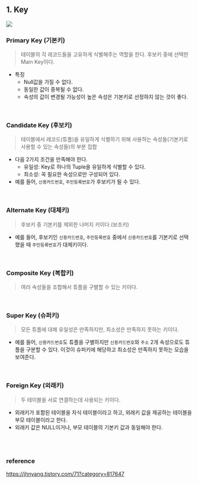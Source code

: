 ## 1. Key

![](https://i.imgur.com/idihHX5.png)

### Primary Key (기본키)

> 테이블의 각 레코드들을 고유하게 식별해주는 역할을 한다.
> 후보키 중에 선택한 Main Key이다.

- 특징
  - Null값을 가질 수 없다.
  - 동일한 값이 중복될 수 없다.
  - 속성의 값이 변경될 가능성이 높은 속성은 기본키로 선정하지 않는 것이 좋다.

<br>

### Candidate Key (후보키)

> 테이블에서 레코드(튜플)을 유일하게 식별하기 위해 사용하는 속성들(기본키로 사용할 수 있는 속성들)의 부분 집합

- 다음 2가지 조건을 만족해야 한다.
  - 유일성: Key로 하나의 Tuple을 유일하게 식별할 수 있다.
  - 최소성: 꼭 필요한 속성으로만 구성되어 있다.
- 예를 들어, `신용카드번호`, `주민등록번호`가 후보키가 될 수 있다.

<br>

### Alternate Key (대체키)

> 후보키 중 기본키를 제외한 나머지 키이다.(보조키)

- 예를 들어, 후보키인 `신용카드번호`, `주민등록번호` 중에서 `신용카드번호`를 기본키로 선택했을 때 `주민등록번호`가 대체키이다.

<br>

### Composite Key (복합키)

> 여러 속성들을 조합해서 튜플을 구별할 수 있는 키이다.

<br>

### Super Key (슈퍼키)

> 모든 튜플에 대해 유일성은 만족하지만, 최소성은 만족하지 못하는 키이다.

- 예를 들어, `신용카드번호`도 튜플을 구별하지만 `신용카드번호`와 `주소` 2개 속성으로도 튜플을 구분할 수 있다. 이것이 슈퍼키에 해당하고 최소성은 만족하지 못하는 모습을 보여준다.

<br>

### Foreign Key (외래키)

> 두 테이블을 서로 연결하는데 사용되는 키이다.

- 외래키가 포함된 테이블을 자식 테이블이라고 하고, 외래키 값을 제공하는 테이블을 부모 테이블이라고 한다.
- 외래키 값은 NULL이거나, 부모 테이블의 기본키 값과 동일해야 한다.

<br>
<br>

### reference

https://jhnyang.tistory.com/71?category=817647
